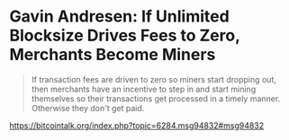 # Gavin Andresen: If Unlimited Blocksize Drives Fees to Zero, Merchants Become Miners

> If transaction fees are driven to zero so miners start dropping out, then merchants have an incentive to step in and start mining themselves so their transactions get processed in a timely manner.  Otherwise they don't get paid.

https://bitcointalk.org/index.php?topic=6284.msg94832#msg94832
